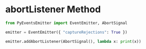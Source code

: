 # abortListener Method

```py
from PyEventsEmitter import EventEmitter, AbortSignal

emitter = EventEmitter({ "captureRejections": True })

emitter.addAbortListener(AbortSignal(), lambda x: print(x))
```